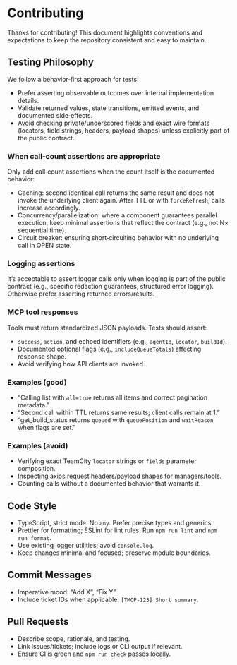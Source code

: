 # Contributing

Thanks for contributing! This document highlights conventions and expectations to keep the repository consistent and easy to maintain.

## Testing Philosophy

We follow a behavior‑first approach for tests:

- Prefer asserting observable outcomes over internal implementation details.
- Validate returned values, state transitions, emitted events, and documented side‑effects.
- Avoid checking private/underscored fields and exact wire formats (locators, field strings, headers, payload shapes) unless explicitly part of the public contract.

### When call‑count assertions are appropriate

Only add call‑count assertions when the count itself is the documented behavior:

- Caching: second identical call returns the same result and does not invoke the underlying client again. After TTL or with `forceRefresh`, calls increase accordingly.
- Concurrency/parallelization: where a component guarantees parallel execution, keep minimal assertions that reflect the contract (e.g., not N× sequential time).
- Circuit breaker: ensuring short‑circuiting behavior with no underlying call in OPEN state.

### Logging assertions

It’s acceptable to assert logger calls only when logging is part of the public contract (e.g., specific redaction guarantees, structured error logging). Otherwise prefer asserting returned errors/results.

### MCP tool responses

Tools must return standardized JSON payloads. Tests should assert:

- `success`, `action`, and echoed identifiers (e.g., `agentId`, `locator`, `buildId`).
- Documented optional flags (e.g., `includeQueueTotals`) affecting response shape.
- Avoid verifying how API clients are invoked.

### Examples (good)

- “Calling list with `all=true` returns all items and correct pagination metadata.”
- “Second call within TTL returns same results; client calls remain at 1.”
- “get_build_status returns `queued` with `queuePosition` and `waitReason` when flags are set.”

### Examples (avoid)

- Verifying exact TeamCity `locator` strings or `fields` parameter composition.
- Inspecting axios request headers/payload shapes for managers/tools.
- Counting calls without a documented behavior that warrants it.

## Code Style

- TypeScript, strict mode. No `any`. Prefer precise types and generics.
- Prettier for formatting; ESLint for lint rules. Run `npm run lint` and `npm run format`.
- Use existing logger utilities; avoid `console.log`.
- Keep changes minimal and focused; preserve module boundaries.

## Commit Messages

- Imperative mood: “Add X”, “Fix Y”.
- Include ticket IDs when applicable: `[TMCP-123] Short summary`.

## Pull Requests

- Describe scope, rationale, and testing.
- Link issues/tickets; include logs or CLI output if relevant.
- Ensure CI is green and `npm run check` passes locally.

